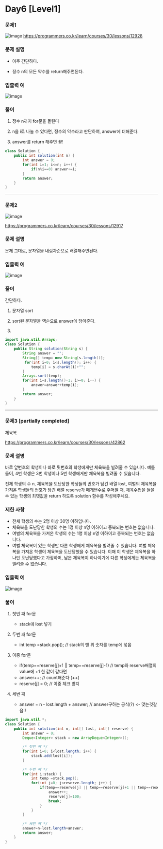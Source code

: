# Day6 [Level1]
### 문제1 

![image](https://user-images.githubusercontent.com/45223821/106345386-1d1dcf80-62f3-11eb-9432-6b88dc49cbdd.png)
<https://programmers.co.kr/learn/courses/30/lessons/12928>
### 문제 설명
- 아주 간단하다.

- 정수 n의 모든 약수를 return해주면된다.
  

### 입출력 예
![image](https://user-images.githubusercontent.com/45223821/106345387-1f802980-62f3-11eb-8152-beb5eb361020.png)

### 풀이
1. 정수 n까지 for문을 돌린다

2. n을 i로 나눌 수 있다면, 정수의 약수라고 판단하여, answer에 더해준다.

3. answer를 return 해주면 끝!
```java
class Solution {
    public int solution(int n) {
        int answer = 0;
        for(int i=1; i<=n; i++) {
        	if(n%i==0) answer+=i;
        }
        return answer;
    }
}
```
---
### 문제2
![image](https://user-images.githubusercontent.com/45223821/106345407-51918b80-62f3-11eb-9c79-7292ad71eb72.png)

<https://programmers.co.kr/learn/courses/30/lessons/12917>

### 문제 설명
문제 그대로, 문자열을 내림차순으로 배열해주면된다.

### 입출력 예
![image](https://user-images.githubusercontent.com/45223821/106345420-666e1f00-62f3-11eb-96bc-918de8d8bef4.png)


### 풀이
간단하다.

1. 문자열 sort

2. sort된 문자열을 역순으로 answer에 담아준다.
3. 
```java
import java.util.Arrays;
class Solution {
    public String solution(String s) {
        String answer = "";
        String[] temp= new String[s.length()];
         for(int i=0; i<s.length(); i++) {
        	temp[i] = s.charAt(i)+"";
        }
        Arrays.sort(temp);
        for(int i=s.length()-1; i>=0; i--) {
        	answer=answer+temp[i];
        }
        return answer;
    }
}

```
---
### 문제3 [partially completed]
체육복

<https://programmers.co.kr/learn/courses/30/lessons/42862>
### 문제 설명
 바로 앞번호의 학생이나 바로 뒷번호의 학생에게만 체육복을 빌려줄 수 있습니다. 예를 들어, 4번 학생은 3번 학생이나 5번 학생에게만 체육복을 빌려줄 수 있습니다.

전체 학생의 수 n, 체육복을 도난당한 학생들의 번호가 담긴 배열 lost, 여벌의 체육복을 가져온 학생들의 번호가 담긴 배열 reserve가 매개변수로 주어질 때, 체육수업을 들을 수 있는 학생의 최댓값을 return 하도록 solution 함수를 작성해주세요.
### 제한 사항
- 전체 학생의 수는 2명 이상 30명 이하입니다.
- 체육복을 도난당한 학생의 수는 1명 이상 n명 이하이고 중복되는 번호는 없습니다.
- 여벌의 체육복을 가져온 학생의 수는 1명 이상 n명 이하이고 중복되는 번호는 없습니다.
- 여벌 체육복이 있는 학생만 다른 학생에게 체육복을 빌려줄 수 있습니다.
여벌 체육복을 가져온 학생이 체육복을 도난당했을 수 있습니다. 이때 이 학생은 체육복을 하나만 도난당했다고 가정하며, 남은 체육복이 하나이기에 다른 학생에게는 체육복을 빌려줄 수 없습니다.

### 입출력 예
![image](https://user-images.githubusercontent.com/45223821/106345462-ae8d4180-62f3-11eb-8ed1-b43b60486278.png)

### 풀이
1. 첫번 째 for문
   - stack에 lost 넣기

2. 두번 째 for문
    - int temp =stack.pop(); // stack의 맨 위 숫자를 temp에 넣음

3. 이중 for문
    - if(temp==reserve[j]+1 || temp==reserve[j]-1) // temp와 reserve배열의 value에 +1 한 값이 같다면
    - answer++; // count해준다 (++)
    - reserve[j] = 0; // 이중 체크 방지

3. 세번 째
    - answer = n - lost.length + answer; // answer구하는 공식(?) <- 맞는것같음!!

```java
import java.util.*;
class Solution {
    public int solution(int n, int[] lost, int[] reserve) {
        int answer = 0;
        Deque<Integer> stack = new ArrayDeque<Integer>();
        
        /* 첫번 째 */
        for(int i=0; i<lost.length; i++) {
        	stack.add(lost[i]);
        }
        
        /* 두번 째 */
        for(int i:stack) {
        	int temp =stack.pop();
        	for(int j=0; j<reserve.length; j++) {
        		if(temp==reserve[j] || temp==reserve[j]+1 || temp==reserve[j]-1) {
        			answer++;
        			reserve[j]=100;
        			break;
        		}
        	}
        }
        
        /* 세번 째 */
        answer=n-lost.length+answer;
        return answer;
    }
}
```